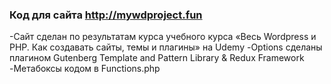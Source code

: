 ### Код для сайта <http://mywdproject.fun>
-Сайт сделан по результатам курса учебного курса «Весь Wordpress и PHP. Как создавать сайты, темы и плагины» на Udemy
-Оptions сделаны плагином  Gutenberg Template and Pattern Library & Redux Framework 
-Метабоксы кодом в Functions.php
